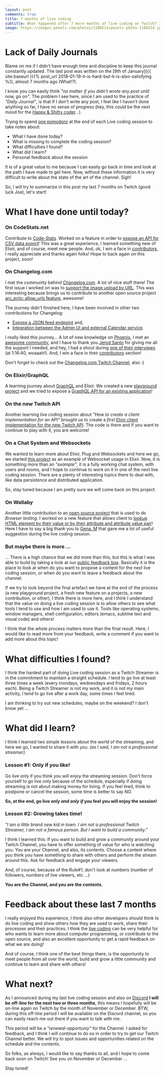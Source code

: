 ```yaml
---
layout: post
comments: true
title: 7 months of live coding
subtitle: What happened after 7 more months of live coding on Twitch? I tried to share some of my own considerations and feedback!
image: https://images.pexels.com/photos/1188214/pexels-photo-1188214.jpeg?auto=compress&cs=tinysrgb&dpr=2&h=750&w=1260
---
```


# Lack of Daily Journals

Blame on me if I didn't have enough time and discipline to keep this journal constantly updated. The last post was written on the [9th of January]({{ site.baseurl }}{% post_url 2018-01-19-it-is-hard-but-it-is-also-satisfying %}), almost 7 months ago (What!?).

I know you can easily think _"no matter if you didn't wrote any post until now, go on"_. The problem I see here, since I am used to the practice of _"Daily Journal"_, is that if I don't write any post, I feel like I haven't done anything so far, I have no sense of progress (hey, this could be the next mood for the [Happy & Shitty coder](http://shittysomething.com/)...).

Trying to spend [one pomodoro](https://en.wikipedia.org/wiki/Pomodoro_Technique) at the end of each Live coding session to take notes about:

- What I have done today?
- What is missing to complete the coding session?
- What difficulties I found?
- What did I learn?
- Personal feedback about the session

It is of a great value to me because I can easily go back in time and look at the path I have made to get here. Now, without these information it is very difficult to write about the state of the art of the channel. Sigh!

So, I will try to summarize in this post my last 7 months on Twitch (good luck Joe), let's start!

# What I have done until today?

### On CodeStats.net

Contribute to [Code-Stats](https://codestats.net/). Worked on a feature in order to [expose an API for CSV data export](https://gitlab.com/code-stats/code-stats/merge_requests/50)! This was a great experience, I learned something new of Elixir, and of course, meet new people. And, ok, I win a face in [_contributors_](https://codestats.net/changes), I really appreciate and thanks again folks! Hope to back again on this project, soon!

### On Changelog.com

I met the community behind [Changelog.com](http://changelog.com). A lot of nice stuff there! The first issue I worked on was to [support the image upload by URL](https://github.com/thechangelog/changelog.com/pull/192). This was interesting because brings us to contribute to another open source project [arc_ecto: allow_urls feature](https://github.com/stavro/arc_ecto/pull/90), awesome!

The journey didn't finished here, I have been involved in other two contributions for Changelog:

- [Expose a JSON feed endpoint](https://github.com/thechangelog/changelog.com/pull/201) and,
- [Integration between the Admin UI and external Calendar service](https://github.com/thechangelog/changelog.com/pull/222).

I really liked this journey... A lot of new knowledge on [Phoenix](https://phoenixframework.org/), I met an [awesome community](http://changelog.slack.com), and I have to thank you [Jerod Santo](https://twitter.com/jerodsanto) for giving me all the support I needed, and hey, I had a shout during [one of their interviews](https://changelog.com/podcast/288) (at 1:16:40, woaaah!). And, I win a face in their [_contributors_](https://github.com/thechangelog/changelog.com#contributors) section!

Don't forget to check out the [Changelog.com Twitch Channel](https://www.twitch.tv/changelog_), also :)

### On Elixir/GraphQL

A learning journey about [GraphQL](https://graphql.org/learn/) and Elixir. We created a new [playground project](https://github.com/joebew42/elixir_absinthe_playground) and we tried to expose a [GraphQL API for an existing application](https://github.com/joebew42/elixir_bank_account)!

### On the new Twitch API

Another learning live coding session about _"How to create a client implementation for an API"_ brought us to create a _first_ [Elixir client implementation for the new Twitch API](https://github.com/joebew42/ex_twitch). The code is there and if you want to continue to play with it, you are welcome!

### On a Chat System and Websockets

We wanted to learn more about Elixir, Plug and Websockets and here we go, we started [this project](https://github.com/joebew42/ex_chat) as an example of Websocket usage in Elixir. Now, it is something more than an _"example"_, it is a fully working chat system, with users and rooms, and I hope to continue to work on it in one of the next live coding session. There are a plenty of interesting topics there to deal with, like data persistence and distributed application.

So, stay tuned because I am pretty sure we will come back on this project.

### On Wallaby

Another little contribution to an [open source project](https://github.com/keathley/wallaby) that is used to do _Browser testing_. I worked on a new feature that allows client to [lookup HTML element by their value or by their attribute and attribute value pair](https://github.com/keathley/wallaby/pull/384)! Here I have to say a big thank you to [Gena. M](https://twitter.com/gena_online) that gave me a lot of useful suggestion during the live coding session.

### But maybe there is more ...

... There is a high chance that we did more than this, but this is what I was able to build by taking a look at our [public feedback box](https://github.com/joebew42/twitch/issues). Basically it is the place to look at when do you want to propose a content for the next live coding session, or when do you want to leave a feedback about the channel.

If we try to look beyond the final artefact we have at the end of the process (a new playground project, a fresh new feature on a projects, a new contribution, or other), I think there is more here, and I think I understand that the value on doing a live coding session is to allow others to see what tools I tend to use and how I am used to use it. Tools like operating systems, window managers, shell configuration, editors (emacs, sublime text and visual code) and others!

I think that the whole process matters more than the final result. Here, I would like to read more from your feedback, write a comment if you want to add more about this topic!

# What difficulties I found?

I think the hardest part of doing Live coding session as a Twitch Streamer is in the commitment to maintain a straight schedule. I tend to go live at least three times a week (every mondays, wednesdays and fridays, 2 hours each). Being a Twitch Streamer is not my work, and it is not my main activity, I tend to go live after a work day, some times I feel tired.

I am thinking to try out new schedules, maybe on the weekend? I don't know yet ...

# What did I learn?

I think I learned two simple lessons about the world of the streaming, and here we go, I wanted to share it with you. _(as I said, I am not a professional streamer)_.

### Lesson #1: Only if you like!

Go live only if you think you will enjoy the streaming session. Don't force yourself to go live only because of the schedule, especially if doing streaming is not about making money for living. If you feel tired, think to postpone or cancel the session, some time is better to say NO.

**So, at the end, go live _only and only if_ you feel you will enjoy the session!**

### Lesson #2: Growing takes time!

_"I am a little brand new kid in town. I am not a professional Twitch Streamer, I am not a famous person. But I want to build a community."_

I think I learned this: If you want to build and grow a community around your Twitch Channel, you have to offer something of value for who is watching you. You are your Channel, and also, its contents. Choose a content where you think you have something to share with others and perform the stream around this. Ask for feedback and engage your viewers.

And, of course, because of the Rule#1, don't look at numbers (number of followers, numbers of live viewers, etc ...)

**You are the Channel, and you are the contents.**

# Feedback about these last 7 months

I really enjoyed this experience, I think also other developers should think to do live coding and show others how they are used to work, share their processes and their practices. I think the [live coding](https://www.twitch.tv/communities/programming) can be very helpful for who wants to learn more about computer programming, or contribute to the open source, and also an excellent opportunity to get a rapid feedback on what we are doing!

And of course, I think one of the best things there, is the opportunity to meet people from all over the world, build and grow a little community and continue to learn and share with others!

# What next?

As I announced during my last live coding session and also on [Discord](https://discord.gg/B7HS2AT) **I will be off-line for the next two or three months**, this means I hopefully will be on-line again on Twitch by the month of November or December. BTW, during this off-line period I will be available on the Discord channel, so you can easily reach me out there if you want to talk with me.

This period will be a _"renewal-opportuniy"_ for the Channel. I asked for feedback, and I think I will continue to do so in order to try to get our Twitch Channel better. We will try to spot issues and opportunities related on the schedule and the contents.

So folks, as always, I would like to say thanks to all, and I hope to come back soon on Twitch! See you on November or December ...

Stay tuned!
